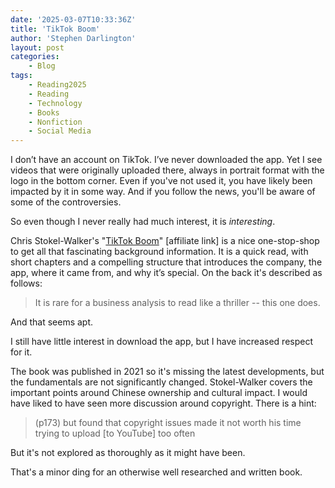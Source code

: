 ```yaml
---
date: '2025-03-07T10:33:36Z'
title: 'TikTok Boom'
author: 'Stephen Darlington'
layout: post
categories:
    - Blog
tags:
    - Reading2025
    - Reading
    - Technology
    - Books
    - Nonfiction
    - Social Media
---
```

I don’t have an account on TikTok. I’ve never downloaded the app. Yet I see videos that were originally uploaded there, always in portrait format with the logo in the bottom corner. Even if you've not used it, you have likely been impacted by it in some way. And if you follow the news, you'll be aware of some of the controversies. 

So even though I never really had much interest, it is _interesting_.

Chris Stokel-Walker's "[TikTok Boom](https://amzn.to/3D6y8XE)" [affiliate link] is a nice one-stop-shop to get all that fascinating background information. It is a quick read, with short chapters and a compelling structure that introduces the company, the app, where it came from, and why it’s special. On the back it's described as follows:

> It is rare for a business analysis to read like a thriller -- this one does.

And that seems apt.

I still have little interest in download the app, but I have increased respect for it.

The book was published in 2021 so it's missing the latest developments, but the fundamentals are not significantly changed. Stokel-Walker covers the important points around Chinese ownership and cultural impact. I would have liked to have seen more discussion around copyright. There is a hint:

> (p173) but found that copyright issues made it not worth his time trying to upload [to YouTube] too often 

But it's not explored as thoroughly as it might have been.

That's a minor ding for an otherwise well researched and written book. 
